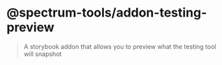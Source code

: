 # @spectrum-tools/addon-testing-preview

> A storybook addon that allows you to preview what the testing tool will snapshot
